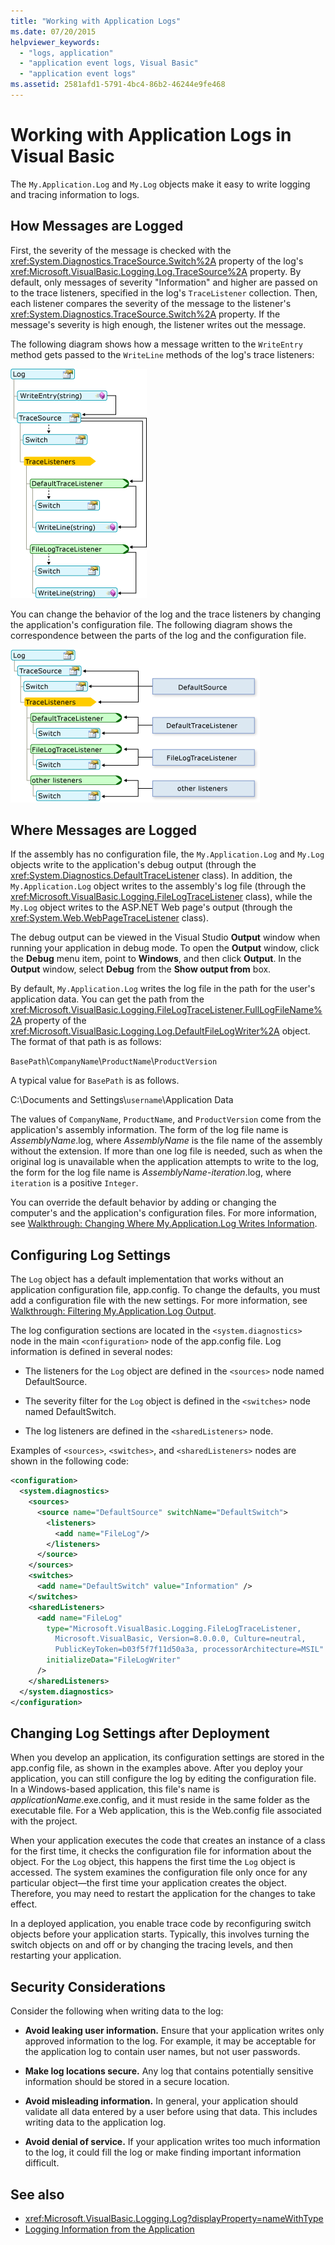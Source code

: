 ```yaml
---
title: "Working with Application Logs"
ms.date: 07/20/2015
helpviewer_keywords:
  - "logs, application"
  - "application event logs, Visual Basic"
  - "application event logs"
ms.assetid: 2581afd1-5791-4bc4-86b2-46244e9fe468
---
```


# Working with Application Logs in Visual Basic

The `My.Application.Log` and `My.Log` objects make it easy to write logging and tracing information to logs.

## How Messages are Logged

First, the severity of the message is checked with the <xref:System.Diagnostics.TraceSource.Switch%2A> property of the log's <xref:Microsoft.VisualBasic.Logging.Log.TraceSource%2A> property. By default, only messages of severity "Information" and higher are passed on to the trace listeners, specified in the log's `TraceListener` collection. Then, each listener compares the severity of the message to the listener's <xref:System.Diagnostics.TraceSource.Switch%2A> property. If the message's severity is high enough, the listener writes out the message.

The following diagram shows how a message written to the `WriteEntry` method gets passed to the `WriteLine` methods of the log's trace listeners:

![Diagram that shows My log call.](./media/working-with-application-logs/my-log-call-messages.png)

You can change the behavior of the log and the trace listeners by changing the application's configuration file. The following diagram shows the correspondence between the parts of the log and the configuration file.

![Diagram that shows My log configuration.](./media/working-with-application-logs/my-log-configuration.png)

## Where Messages are Logged

If the assembly has no configuration file, the `My.Application.Log` and `My.Log` objects write to the application's debug output (through the <xref:System.Diagnostics.DefaultTraceListener> class). In addition, the `My.Application.Log` object writes to the assembly's log file (through the <xref:Microsoft.VisualBasic.Logging.FileLogTraceListener> class), while the `My.Log` object writes to the ASP.NET Web page's output (through the <xref:System.Web.WebPageTraceListener> class).

The debug output can be viewed in the Visual Studio **Output** window when running your application in debug mode. To open the **Output** window, click the **Debug** menu item, point to **Windows**, and then click **Output**. In the **Output** window, select **Debug** from the **Show output from** box.

By default, `My.Application.Log` writes the log file in the path for the user's application data. You can get the path from the <xref:Microsoft.VisualBasic.Logging.FileLogTraceListener.FullLogFileName%2A> property of the <xref:Microsoft.VisualBasic.Logging.Log.DefaultFileLogWriter%2A> object. The format of that path is as follows:

`BasePath`\\`CompanyName`\\`ProductName`\\`ProductVersion`

A typical value for `BasePath` is as follows.

C:\Documents and Settings\\`username`\Application Data

The values of `CompanyName`, `ProductName`, and `ProductVersion` come from the application's assembly information. The form of the log file name is *AssemblyName*.log, where *AssemblyName* is the file name of the assembly without the extension. If more than one log file is needed, such as when the original log is unavailable when the application attempts to write to the log, the form for the log file name is *AssemblyName*-*iteration*.log, where `iteration` is a positive `Integer`.

You can override the default behavior by adding or changing the computer's and the application's configuration files. For more information, see [Walkthrough: Changing Where My.Application.Log Writes Information](walkthrough-changing-where-my-application-log-writes-information.md).

## Configuring Log Settings

The `Log` object has a default implementation that works without an application configuration file, app.config. To change the defaults, you must add a configuration file with the new settings. For more information, see [Walkthrough: Filtering My.Application.Log Output](walkthrough-filtering-my-application-log-output.md).

The log configuration sections are located in the `<system.diagnostics>` node in the main `<configuration>` node of the app.config file. Log information is defined in several nodes:

- The listeners for the `Log` object are defined in the `<sources>` node named DefaultSource.

- The severity filter for the `Log` object is defined in the `<switches>` node named DefaultSwitch.

- The log listeners are defined in the `<sharedListeners>` node.

 Examples of `<sources>`, `<switches>`, and `<sharedListeners>` nodes are shown in the following code:

```xml
<configuration>
  <system.diagnostics>
    <sources>
      <source name="DefaultSource" switchName="DefaultSwitch">
        <listeners>
          <add name="FileLog"/>
        </listeners>
      </source>
    </sources>
    <switches>
      <add name="DefaultSwitch" value="Information" />
    </switches>
    <sharedListeners>
      <add name="FileLog"
        type="Microsoft.VisualBasic.Logging.FileLogTraceListener,
          Microsoft.VisualBasic, Version=8.0.0.0, Culture=neutral,
          PublicKeyToken=b03f5f7f11d50a3a, processorArchitecture=MSIL"
        initializeData="FileLogWriter"
      />
    </sharedListeners>
  </system.diagnostics>
</configuration>
```

## Changing Log Settings after Deployment

When you develop an application, its configuration settings are stored in the app.config file, as shown in the examples above. After you deploy your application, you can still configure the log by editing the configuration file. In a Windows-based application, this file's name is *applicationName*.exe.config, and it must reside in the same folder as the executable file. For a Web application, this is the Web.config file associated with the project.

When your application executes the code that creates an instance of a class for the first time, it checks the configuration file for information about the object. For the `Log` object, this happens the first time the `Log` object is accessed. The system examines the configuration file only once for any particular object—the first time your application creates the object. Therefore, you may need to restart the application for the changes to take effect.

In a deployed application, you enable trace code by reconfiguring switch objects before your application starts. Typically, this involves turning the switch objects on and off or by changing the tracing levels, and then restarting your application.

## Security Considerations

Consider the following when writing data to the log:

- **Avoid leaking user information.** Ensure that your application writes only approved information to the log. For example, it may be acceptable for the application log to contain user names, but not user passwords.

- **Make log locations secure.** Any log that contains potentially sensitive information should be stored in a secure location.

- **Avoid misleading information.** In general, your application should validate all data entered by a user before using that data. This includes writing data to the application log.

- **Avoid denial of service.** If your application writes too much information to the log, it could fill the log or make finding important information difficult.

## See also

- <xref:Microsoft.VisualBasic.Logging.Log?displayProperty=nameWithType>
- [Logging Information from the Application](index.md)

